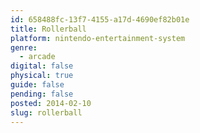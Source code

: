 ```yaml
---
id: 658488fc-13f7-4155-a17d-4690ef82b01e
title: Rollerball
platform: nintendo-entertainment-system
genre:
  - arcade
digital: false
physical: true
guide: false
pending: false
posted: 2014-02-10
slug: rollerball
---
```

